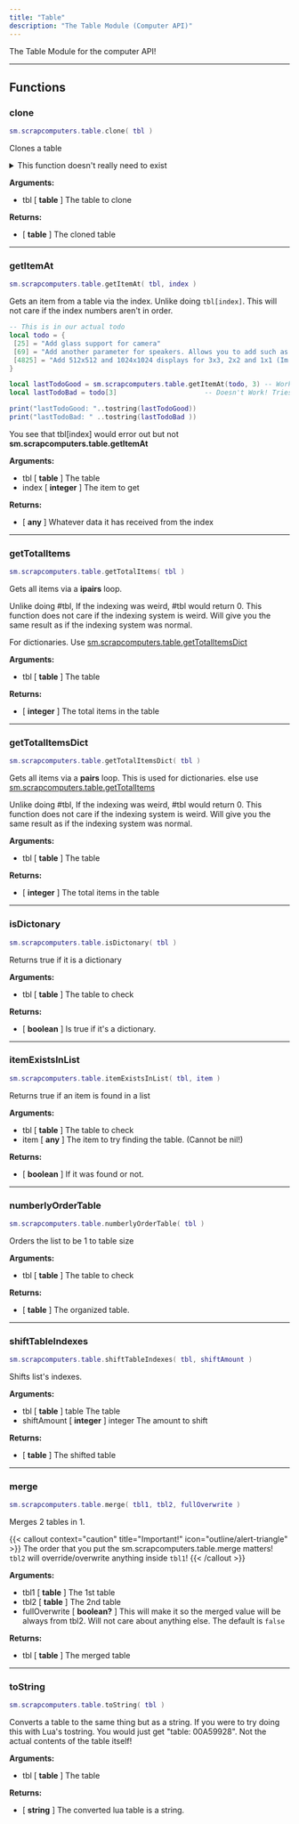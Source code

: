 ```yaml
---
title: "Table"
description: "The Table Module (Computer API)"
---
```


The Table Module for the computer API!

---

## Functions

### clone

```lua
sm.scrapcomputers.table.clone( tbl )
```

Clones a table

<details><summary>This function doesn't really need to exist</summary>

This function is utterly unnecessary but in SOME situations is useful. It does create a new table but it's so easy to implement that I don't think it should deserve to have its function.

Geuss why

<details><summary>Click this dropdown to see why its unnessorary</summary>

**This is all the code the function uses...**

```lua
---Clones a table
---@param tbl table The table to clone
---@return table clonedTable The cloned table
sm.scrapcomputers.table.clone = function (tbl)
    assert(type(tbl) == "table", "Expected table, got "..type(tbl).." instead.") -- Error handling

    return unpack({tbl})
end
```

It's too little amount of code! I could do it in different ways but those have downsides! So this is the easiest thing we can do.

</details>

</details>

**Arguments:**
- tbl [ **table** ] The table to clone

**Returns:**
- [ **table** ] The cloned table

---

### getItemAt

```lua
sm.scrapcomputers.table.getItemAt( tbl, index )
```

Gets an item from a table via the index. Unlike doing `tbl[index]`. This will not care if the index numbers aren't in order.

```lua
-- This is in our actual todo
local todo = {
 [25] = "Add glass support for camera"
 [69] = "Add another parameter for speakers. Allows you to add such as the \"wind\" parameter to the sound effect"
 [4825] = "Add 512x512 and 1024x1024 displays for 3x3, 2x2 and 1x1 (Im going to add this no matter what :) )"
}

local lastTodoGood = sm.scrapcomputers.table.getItemAt(todo, 3) -- Works! Returns item of the index of 4825. Since it's the 3rd element in the table
local lastTodoBad = todo[3]                      -- Doesn't Work! Tries grabbing an element at index 3 but that doesn't exist! so this is nil!

print("lastTodoGood: "..tostring(lastTodoGood))
print("lastTodoBad: " ..tostring(lastTodoBad ))

```

You see that tbl[index] would error out but not **sm.scrapcomputers.table.getItemAt**

**Arguments:**
- tbl [ **table** ] The table
- index [ **integer** ] The item to get

**Returns:**
- [ **any** ] Whatever data it has received from the index

---

### getTotalItems

```lua
sm.scrapcomputers.table.getTotalItems( tbl )
```

Gets all items via a **ipairs** loop.

Unlike doing #tbl, If the indexing was weird, #tbl would return 0. This function does not care if the indexing system is weird. Will give you the same result as if the indexing system was normal.

For dictionaries. Use [sm.scrapcomputers.table.getTotalItemsDict](#gettotalitemsdict)

**Arguments:**
- tbl [ **table** ] The table

**Returns:**
- [ **integer** ] The total items in the table

---

### getTotalItemsDict

```lua
sm.scrapcomputers.table.getTotalItemsDict( tbl )
```

Gets all items via a **pairs** loop. This is used for dictionaries. else use [sm.scrapcomputers.table.getTotalItems](#gettotalitems)

Unlike doing #tbl, If the indexing was weird, #tbl would return 0. This function does not care if the indexing system is weird. Will give you the same result as if the indexing system was normal.

**Arguments:**
- tbl [ **table** ] The table

**Returns:**
- [ **integer** ] The total items in the table

---

### isDictonary

```lua
sm.scrapcomputers.table.isDictonary( tbl )
```

Returns true if it is a dictionary

**Arguments:**
- tbl [ **table** ] The table to check

**Returns:**
- [ **boolean** ] Is true if it's a dictionary.

---

### itemExistsInList

```lua
sm.scrapcomputers.table.itemExistsInList( tbl, item )
```

Returns true if an item is found in a list

**Arguments:**
- tbl [ **table** ] The table to check
- item [ **any** ] The item to try finding the table. (Cannot be nil!)

**Returns:**
- [ **boolean** ] If it was found or not.

---

### numberlyOrderTable

```lua
sm.scrapcomputers.table.numberlyOrderTable( tbl )
```

Orders the list to be 1 to table size

**Arguments:**
- tbl [ **table** ] The table to check

**Returns:**
- [ **table** ] The organized table.

---

### shiftTableIndexes

```lua
sm.scrapcomputers.table.shiftTableIndexes( tbl, shiftAmount )
```

Shifts list's indexes.

**Arguments:**
- tbl [ **table** ] table The table
- shiftAmount [ **integer** ] integer The amount to shift

**Returns:**
- [ **table** ] The shifted table

---

### merge

```lua
sm.scrapcomputers.table.merge( tbl1, tbl2, fullOverwrite )
```

Merges 2 tables in 1.

{{< callout context="caution" title="Important!" icon="outline/alert-triangle" >}}
The order that you put the sm.scrapcomputers.table.merge matters! ` tbl2 ` will override/overwrite anything inside ` tbl1 `!
{{< /callout >}}

**Arguments:**
- tbl1 [ **table** ] The 1st table
- tbl2 [ **table** ] The 2nd table
- fullOverwrite [ **boolean?** ] This will make it so the merged value will be always from tbl2. Will not care about anything else. The default is ` false `

**Returns:**
- tbl [ **table** ] The merged table

---

### toString

```lua
sm.scrapcomputers.table.toString( tbl )
```

Converts a table to the same thing but as a string. If you were to try doing this with Lua's tostring. You would just get "table: 00A59928". Not the actual contents of the table itself!

**Arguments:**
- tbl [ **table** ] The table

**Returns:**
- [ **string** ] The converted lua table is a string.
